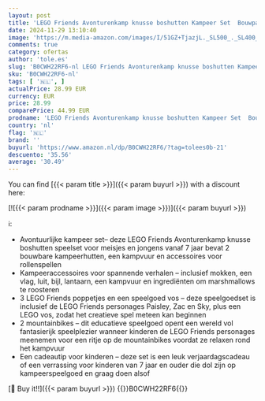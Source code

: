 ```yaml
---
layout: post
title: 'LEGO Friends Avonturenkamp knusse boshutten Kampeer Set  Bouwpakket voor Kinderen met Speelgoed Vos en 3 Poppetjes van Personages  Rollenspel Cadeau voor Meisjes en Jongens vanaf 7 jaar 42624'
date: 2024-11-29 13:10:40
image: 'https://m.media-amazon.com/images/I/51GZ+TjazjL._SL500_._SL400_.jpg'
comments: true
category: ofertas
author: 'tole.es'
slug: 'B0CWH22RF6-nl LEGO Friends Avonturenkamp knusse boshutten Kampeer Set...'
sku: 'B0CWH22RF6-nl'
tags: [ '🇳🇱', ]
actualPrice: 28.99 EUR
currency: EUR
price: 28.99
comparePrice: 44.99 EUR
prodname: 'LEGO Friends Avonturenkamp knusse boshutten Kampeer Set  Bouwpakket voor Kinderen met Speelgoed Vos en 3 Poppetjes van Personages  Rollenspel Cadeau voor Meisjes en Jongens vanaf 7 jaar 42624'
country: 'nl'
flag: '🇳🇱'
brand: ''
buyurl: 'https://www.amazon.nl/dp/B0CWH22RF6/?tag=tolees0b-21'
descuento: '35.56'
average: '30.49'
---
```


You can find [{{< param title >}}]({{< param buyurl >}}) with a discount here:

[![{{< param prodname >}}]({{< param image >}})]({{< param buyurl >}})

ℹ️:

- Avontuurlijke kampeer set– deze LEGO Friends Avonturenkamp knusse boshutten speelset voor meisjes en jongens vanaf 7 jaar bevat 2 bouwbare kampeerhutten, een kampvuur en accessoires voor rollenspellen
- Kampeeraccessoires voor spannende verhalen – inclusief mokken, een vlag, luit, bijl, lantaarn, een kampvuur en ingrediënten om marshmallows te roosteren
- 3 LEGO Friends poppetjes en een speelgoed vos – deze speelgoedset is inclusief de LEGO Friends personages Paisley, Zac en Sky, plus een LEGO vos, zodat het creatieve spel meteen kan beginnen
- 2 mountainbikes – dit educatieve speelgoed opent een wereld vol fantasierijk speelplezier wanneer kinderen de LEGO Friends personages meenemen voor een ritje op de mountainbikes voordat ze relaxen rond het kampvuur
- Een cadeautip voor kinderen – deze set is een leuk verjaardagscadeau of een verrassing voor kinderen van 7 jaar en ouder die dol zijn op kampeerspeelgoed en graag doen alsof

[🛒 Buy it!!]({{< param buyurl >}})
{{<world>}}B0CWH22RF6{{</world>}}
